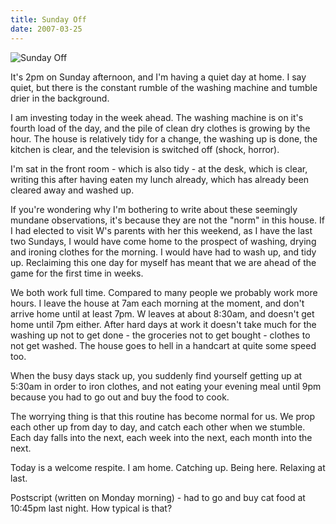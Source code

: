 ```yaml
---
title: Sunday Off
date: 2007-03-25
---
```


![Sunday Off](https://source.unsplash.com/qTpc0Vj4YoE/1600x900)

It's 2pm on Sunday afternoon, and I'm having a quiet day at home. I say quiet, but there is the constant rumble of the washing machine and tumble drier in the background.

I am investing today in the week ahead. The washing machine is on it's fourth load of the day, and the pile of clean dry clothes is growing by the hour. The house is relatively tidy for a change, the washing up is done, the kitchen is clear, and the television is switched off (shock, horror).

I'm sat in the front room - which is also tidy - at the desk, which is clear, writing this after having eaten my lunch already, which has already been cleared away and washed up.

If you're wondering why I'm bothering to write about these seemingly mundane observations, it's because they are not the "norm" in this house. If I had elected to visit W's parents with her this weekend, as I have the last two Sundays, I would have come home to the prospect of washing, drying and ironing clothes for the morning. I would have had to wash up, and tidy up. Reclaiming this one day for myself has meant that we are ahead of the game for the first time in weeks.

We both work full time. Compared to many people we probably work more hours. I leave the house at 7am each morning at the moment, and don't arrive home until at least 7pm. W leaves at about 8:30am, and doesn't get home until 7pm either. After hard days at work it doesn't take much for the washing up not to get done - the groceries not to get bought - clothes to not get washed. The house goes to hell in a handcart at quite some speed too.

When the busy days stack up, you suddenly find yourself getting up at 5:30am in order to iron clothes, and not eating your evening meal until 9pm because you had to go out and buy the food to cook.

The worrying thing is that this routine has become normal for us. We prop each other up from day to day, and catch each other when we stumble. Each day falls into the next, each week into the next, each month into the next.

Today is a welcome respite. I am home. Catching up. Being here. Relaxing at last.

Postscript (written on Monday morning) - had to go and buy cat food at 10:45pm last night. How typical is that?
